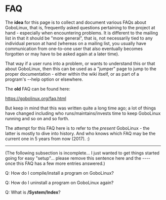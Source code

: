 # FAQ

The **idea** for this page is to collect and document various FAQs about GoboLinux, that is,
frequently asked questions pertaining to the project at hand - especially when encountering
problems. It is different to the mailing list in that it should be "more general", that is,
not necessarily tied to any individual person at hand (whereas on a mailing list, you usually
have communication from one-to-one user that also eventually becomes forgotten or may have
to be asked again at a later time).

That way if a user runs into a problem, or wants to understand this or that about GoboLinux, then
this can be used as a "jumper" page to jump to the proper documentation - either within the wiki
itself, or as part of a program's --help option or elsewhere.

The **old** FAQ can be found here:

  https://gobolinux.org/faq.html

But keep in mind that this was written quite a long time ago; a lot of things have changed including
who runs/maintains/invests time to keep GoboLinux running and so on and so forth.

The attempt for this FAQ here is to refer to the *present* GoboLinux - the latter is mostly to 
dive into history. And who knows which FAQ may be the current one in 5 years from now (2017). :)


----
(The following subsection is incomplete... I just wanted to get things started going for easy
"setup"... please remove this sentence here and the ---- once this FAQ has a few more entries
answered.)

Q: How do I compile/install a program on GoboLinux?

Q: How do I uninstall a program on GoboLinux again?

Q: What is **/System/Index**?
